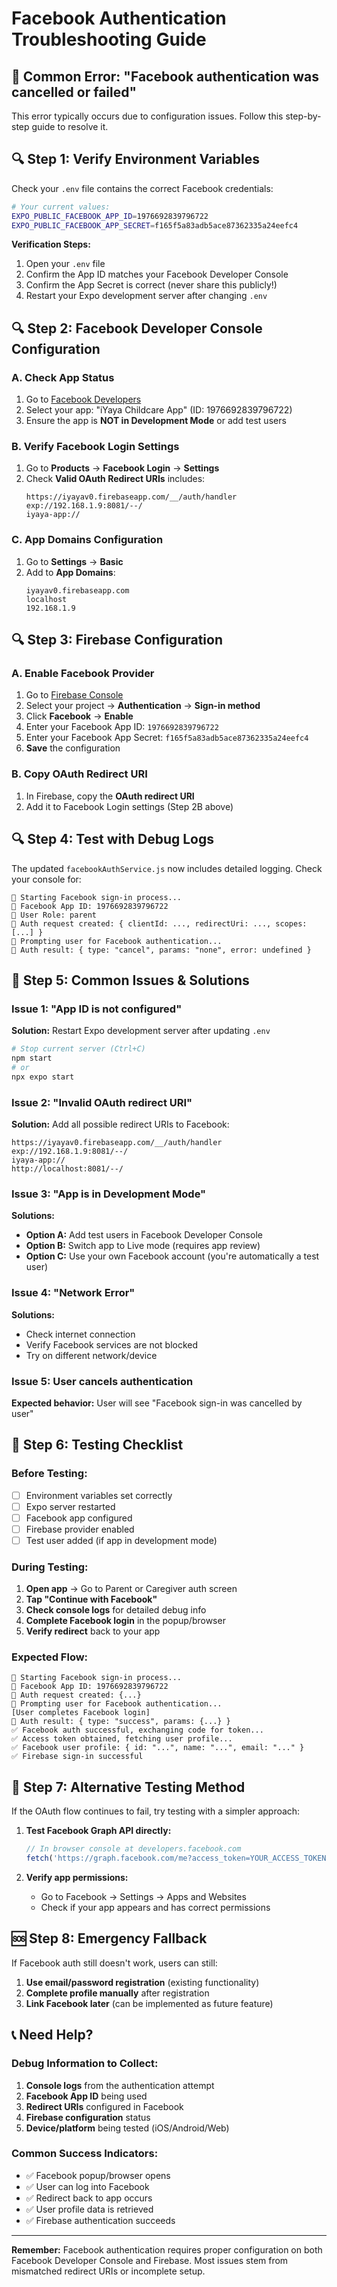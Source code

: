 # Facebook Authentication Troubleshooting Guide

## 🚨 Common Error: "Facebook authentication was cancelled or failed"

This error typically occurs due to configuration issues. Follow this step-by-step guide to resolve it.

## 🔍 Step 1: Verify Environment Variables

Check your `.env` file contains the correct Facebook credentials:

```bash
# Your current values:
EXPO_PUBLIC_FACEBOOK_APP_ID=1976692839796722
EXPO_PUBLIC_FACEBOOK_APP_SECRET=f165f5a83adb5ace87362335a24eefc4
```

**Verification Steps:**
1. Open your `.env` file
2. Confirm the App ID matches your Facebook Developer Console
3. Confirm the App Secret is correct (never share this publicly!)
4. Restart your Expo development server after changing `.env`

## 🔍 Step 2: Facebook Developer Console Configuration

### A. Check App Status
1. Go to [Facebook Developers](https://developers.facebook.com/)
2. Select your app: "iYaya Childcare App" (ID: 1976692839796722)
3. Ensure the app is **NOT in Development Mode** or add test users

### B. Verify Facebook Login Settings
1. Go to **Products** → **Facebook Login** → **Settings**
2. Check **Valid OAuth Redirect URIs** includes:
   ```
   https://iyayav0.firebaseapp.com/__/auth/handler
   exp://192.168.1.9:8081/--/
   iyaya-app://
   ```

### C. App Domains Configuration
1. Go to **Settings** → **Basic**
2. Add to **App Domains**:
   ```
   iyayav0.firebaseapp.com
   localhost
   192.168.1.9
   ```

## 🔍 Step 3: Firebase Configuration

### A. Enable Facebook Provider
1. Go to [Firebase Console](https://console.firebase.google.com/)
2. Select your project → **Authentication** → **Sign-in method**
3. Click **Facebook** → **Enable**
4. Enter your Facebook App ID: `1976692839796722`
5. Enter your Facebook App Secret: `f165f5a83adb5ace87362335a24eefc4`
6. **Save** the configuration

### B. Copy OAuth Redirect URI
1. In Firebase, copy the **OAuth redirect URI**
2. Add it to Facebook Login settings (Step 2B above)

## 🔍 Step 4: Test with Debug Logs

The updated `facebookAuthService.js` now includes detailed logging. Check your console for:

```
🔵 Starting Facebook sign-in process...
🔧 Facebook App ID: 1976692839796722
🔧 User Role: parent
🔧 Auth request created: { clientId: ..., redirectUri: ..., scopes: [...] }
🔵 Prompting user for Facebook authentication...
🔧 Auth result: { type: "cancel", params: "none", error: undefined }
```

## 🔧 Step 5: Common Issues & Solutions

### Issue 1: "App ID is not configured"
**Solution:** Restart Expo development server after updating `.env`
```bash
# Stop current server (Ctrl+C)
npm start
# or
npx expo start
```

### Issue 2: "Invalid OAuth redirect URI"
**Solution:** Add all possible redirect URIs to Facebook:
```
https://iyayav0.firebaseapp.com/__/auth/handler
exp://192.168.1.9:8081/--/
iyaya-app://
http://localhost:8081/--/
```

### Issue 3: "App is in Development Mode"
**Solutions:**
- **Option A:** Add test users in Facebook Developer Console
- **Option B:** Switch app to Live mode (requires app review)
- **Option C:** Use your own Facebook account (you're automatically a test user)

### Issue 4: "Network Error"
**Solutions:**
- Check internet connection
- Verify Facebook services are not blocked
- Try on different network/device

### Issue 5: User cancels authentication
**Expected behavior:** User will see "Facebook sign-in was cancelled by user"

## 🧪 Step 6: Testing Checklist

### Before Testing:
- [ ] Environment variables set correctly
- [ ] Expo server restarted
- [ ] Facebook app configured
- [ ] Firebase provider enabled
- [ ] Test user added (if app in development mode)

### During Testing:
1. **Open app** → Go to Parent or Caregiver auth screen
2. **Tap "Continue with Facebook"**
3. **Check console logs** for detailed debug info
4. **Complete Facebook login** in the popup/browser
5. **Verify redirect** back to your app

### Expected Flow:
```
🔵 Starting Facebook sign-in process...
🔧 Facebook App ID: 1976692839796722
🔧 Auth request created: {...}
🔵 Prompting user for Facebook authentication...
[User completes Facebook login]
🔧 Auth result: { type: "success", params: {...} }
✅ Facebook auth successful, exchanging code for token...
✅ Access token obtained, fetching user profile...
✅ Facebook user profile: { id: "...", name: "...", email: "..." }
✅ Firebase sign-in successful
```

## 🔧 Step 7: Alternative Testing Method

If the OAuth flow continues to fail, try testing with a simpler approach:

1. **Test Facebook Graph API directly:**
   ```javascript
   // In browser console at developers.facebook.com
   fetch('https://graph.facebook.com/me?access_token=YOUR_ACCESS_TOKEN')
   ```

2. **Verify app permissions:**
   - Go to Facebook → Settings → Apps and Websites
   - Check if your app appears and has correct permissions

## 🆘 Step 8: Emergency Fallback

If Facebook auth still doesn't work, users can still:
1. **Use email/password registration** (existing functionality)
2. **Complete profile manually** after registration
3. **Link Facebook later** (can be implemented as future feature)

## 📞 Need Help?

### Debug Information to Collect:
1. **Console logs** from the authentication attempt
2. **Facebook App ID** being used
3. **Redirect URIs** configured in Facebook
4. **Firebase configuration** status
5. **Device/platform** being tested (iOS/Android/Web)

### Common Success Indicators:
- ✅ Facebook popup/browser opens
- ✅ User can log into Facebook
- ✅ Redirect back to app occurs
- ✅ User profile data is retrieved
- ✅ Firebase authentication succeeds

---

**Remember:** Facebook authentication requires proper configuration on both Facebook Developer Console and Firebase. Most issues stem from mismatched redirect URIs or incomplete setup.
